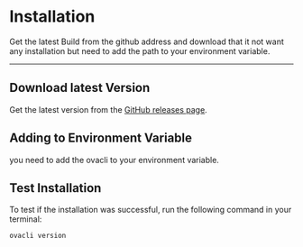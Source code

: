 <!--
{
	"nav_order": 3
}
-->

# Installation

Get the latest Build from the github address and download that it not want any installation but need to add the path to your environment variable.

---

## Download latest Version

Get the latest version from the [GitHub releases page](https://github.com/aliyousefi-dev/ovacli/releases).

## Adding to Environment Variable

you need to add the ovacli to your environment variable.

## Test Installation

To test if the installation was successful, run the following command in your terminal:

```
ovacli version
```
